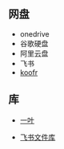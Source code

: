 ## 网盘

- onedrive
- 谷歌硬盘
- 阿里云盘
- 飞书
- <a href="https://app.koofr.net/" target="_blank">koofr</a>

## 库

- <a href="https://od.dingeral.ml/" target="_blank">一叶</a>

- <a href="https://e8aced0umw.feishu.cn/drive/folder/fldcnL1CTdsKkl3MZy99yRcy10f" target="_blank">飞书文件库</a>